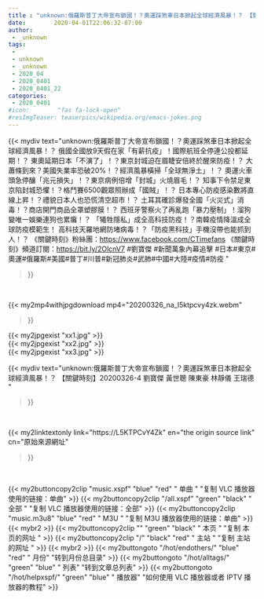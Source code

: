 ```yaml
---
title : "unknown:俄羅斯普丁大帝宣布鎖國！？奧運踩煞車日本掀起全球經濟風暴！？ 【關鍵時刻】20200326-4 劉寶傑 黃世聰 陳東豪 林靜儀 王瑞德 "
date:        2020-04-01T22:06:32-07:00
author:
 - _unknown
tags:
 - 
 - unknown
 - _unknown
 - 2020_04
 - 2020_0401
 - 2020_0401_22
categories:
 - 2020_0401
#icon:        "fas fa-lock-open"
#resImgTeaser: teaserpics/wikipedia.org/emacs-jokes.png
---
```







{{< mydiv text="unknown:俄羅斯普丁大帝宣布鎖國！？奧運踩煞車日本掀起全球經濟風暴！？ 俄國全國放9天假在家「有薪抗疫」！國際航班全停連公投都延期！？ 東奧延期日本「不演了」！？東京封城迫在眉睫安倍終於醒來防疫！？ 大蕭條到來？美國失業率恐破20%！？經濟風暴橫掃「全球無淨土」！？ 奧運火車頭急停釀「兆元損失」！？東京病例倍增「封城」火燒眉毛！？ 知事下令禁足東京陷封城恐懼！？格鬥賽6500觀眾照辦成「國賊」！？ 日本專心防疫感染數將直線上昇！？禮貌日本人也恐慌清空超市！？ 土耳其確診爆發全國「火災式」消毒！？商店開門商品全罩塑膠膜！？ 西班牙警察火了再亂跑「暴力壓制」！溜狗變唯一娛樂連狗也累癱！？ 「犧牲隱私」成全高科技防疫！？南韓疫情降溫成全球防疫模範生！ 高科技天羅地網防堵病毒！？「防疫黑科技」手機沒帶也能抓到人！？  《關鍵時刻》粉絲團：https://www.facebook.com/CTimefans 《關鍵時刻》頻道訂閱：https://bit.ly/2OlcnV7  #劉寶傑 #新聞萬象內幕追擊 #日本#東京#奧運#俄羅斯#美國#普丁#川普#新冠肺炎#武肺#中國#大陸#疫情#防疫 "
>}}
<br>


{{< my2mp4withjpgdownload mp4="20200326_na_l5ktpcvy4zk.webm"
>}}

{{< my2jpgexist "xx1.jpg" >}}<br>
{{< my2jpgexist "xx2.jpg" >}}<br>
{{< my2jpgexist "xx3.jpg" >}}<br>



{{< mydiv text="unknown:俄羅斯普丁大帝宣布鎖國！？奧運踩煞車日本掀起全球經濟風暴！？ 【關鍵時刻】20200326-4 劉寶傑 黃世聰 陳東豪 林靜儀 王瑞德 "
>}}
<br>

{{< my2linktextonly link="https://L5KTPCvY4Zk"
en="the origin source link" cn="原始來源網址"
>}}


<br>


{{< my2buttoncopy2clip "music.xspf"        "blue"   "red"    " 单曲 "  "复制 VLC 播放器使用的链接：单曲" >}} {{< my2buttoncopy2clip "/all.xspf"         "green"  "black"  " 全部 "  "复制 VLC 播放器使用的链接：全部" >}} {{< my2buttoncopy2clip "music.m3u8"        "blue"   "red"    " M3U  "    "复制 M3U 播放器使用的链接：单曲" >}} {{< mybr2 >}} {{< my2buttoncopy2clip ""                  "green"  "black"  " 本页 "    "复制 本页的网址 " >}} {{< my2buttoncopy2clip "/"                 "black"  "red"    " 主站 "    "复制 主站的网址 " >}} {{< mybr2 >}} {{< my2buttongoto      "/hot/endothers/"   "blue"   "red"    " 月份"   "转到月份总目录" >}} {{< my2buttongoto      "/hot/alltags/"     "green"  "blue"   " 列表"   "转到文章总列表" >}} {{< my2buttongoto      "/hot/helpxspf/"    "green"  "blue"   " 播放器" "如何使用 VLC 播放器或者 IPTV 播放器的教程" >}} 
